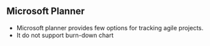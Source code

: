 ## Microsoft Planner
- Microsoft planner provides few options for tracking agile projects.
- It do not support burn-down chart